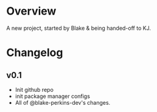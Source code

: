 # Overview

A new project, started by Blake & being handed-off to KJ.

# Changelog

## v0.1

- Init github repo
- init package manager configs
- All of @blake-perkins-dev's changes.